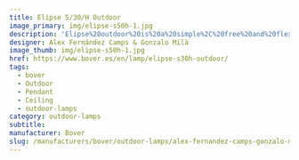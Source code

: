 ```yaml
---
title: Elipse S/30/H Outdoor
image_primary: img/elipse-s50h-1.jpg
description: 'Elipse%20outdoor%20is%20a%20simple%2C%20free%20and%20flexible%20solution%20on%20its%20application.%20It%20can%20be%20used%20for%20a%20table%20top%20hanging%20from%20a%20branch%20during%20a%20dinner%2C%20to%20light%20a%20corner%20of%20a%20garden%20next%20to%20a%20hammock%2C%20or%20create%20a%20magical%20atmosphere%20with%20a%20set%20of%20ellipses%20suspended%20at%20night.%20The%20beauty%20of%20simplicity.%0A%0A'
designer: Alex Fernández Camps & Gonzalo Milà
image_thumb: img/elipse-s50h-1.jpg
href: https://www.bover.es/en/lamp/elipse-s30h-outdoor/
tags:
  - bover
  - Outdoor
  - Pendant
  - Ceiling
  - outdoor-lamps
category: outdoor-lamps
subtitle:
manufacturer: Bover
slug: /manufacturers/bover/outdoor-lamps/alex-fernandez-camps-gonzalo-mila-elipse-s-30-h-outdoor
---
```

